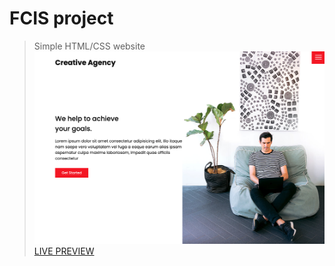 # FCIS project

> Simple HTML/CSS website 
![Creative Agency](/images/screenshot.png 'IT company')
[LIVE PREVIEW]()
